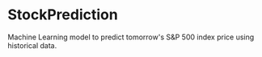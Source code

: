 # StockPrediction
Machine Learning model to predict tomorrow's S&amp;P 500 index price using historical data.
